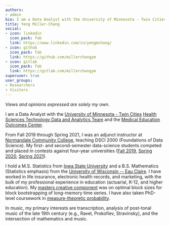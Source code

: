 ```yaml
---
authors:
- admin
bio: I am a Data Analyst with the University of Minnesota - Twin Cities. Views and opinions expressed are my own.
title: Yeng Miller-Chang
social:
- icon: linkedin
  icon_pack: fab
  link: https://www.linkedin.com/in/yengmchang/
- icon: github
  icon_pack: fab
  link: https://github.com/millerchangym
- icon: gitlab
  icon_pack: fab
  link: https://gitlab.com/millerchangym
superuser: true
user_groups:
- Researchers
- Visitors
---
```


*Views and opinions expressed are solely my own.*

I am a Data Analyst with the [University of Minnesota - Twin Cities](https://twin-cities.umn.edu/) [Health Sciences Technology Data and Analytics Team](https://it.umn.edu/experts-communities/health-sciences-technology-data-analytics) and the [Medical Education Outcomes Center](https://outcomes.umn.edu/). 

From Fall 2019 through Spring 2021, I was an adjunct instructor at [Normandale Community College](https://www.normandale.edu/), teaching DSCI 2000 (Foundations of Data Science). My first- and second-semester data-science students competed and placed in contests against four-year universities ([Fall 2019](https://www.normandale.edu/minnemudac), [Spring 2020](https://www.normandale.edu/dataderby), [Spring 2021](https://www.normandale.edu/community/newsroom/news-articles/normandale-students-finished-second-in-advanced-division-at-annual-mn-state-it-coe-data-derby)).

I hold a M.S. Statistics from [Iowa State University](https://www.iastate.edu/) and a B.S. Mathematics (Statistics emphasis) from the [University of Wisconsin -- Eau Claire](https://www.uwec.edu/). I have worked in life insurance, electronic health records, and marketing, with the bulk of my professional experience in education (actuarial, K-12, and higher education). My [masters creative component](https://lib.dr.iastate.edu/creativecomponents/534/) was on optimal block sizes for block bootstrapping of long-memory time series. I have also taken PhD-level coursework in [measure-theoretic probability](https://en.wikipedia.org/wiki/Probability_theory#Measure-theoretic_probability_theory).

In music, my primary interests are transcription, analysis of post-tonal music of the late 19th century (e.g., Ravel, Prokofiev, Stravinsky), and the intersection of mathematics and music.
